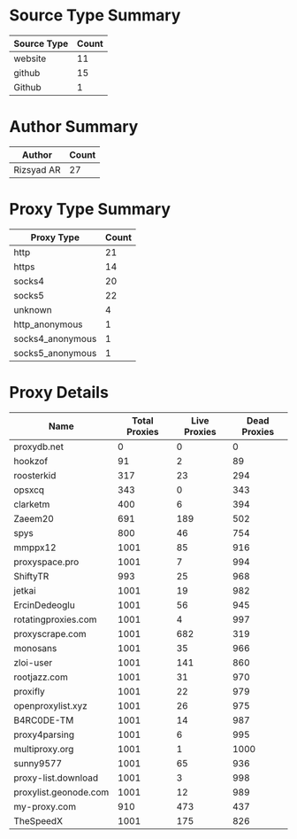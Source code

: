 # Source Type Summary

| Source Type | Count |
|-------------|-------|
| website | 11 |
| github | 15 |
| Github | 1 |


# Author Summary

| Author | Count |
|--------|-------|
| Rizsyad AR | 27 |


# Proxy Type Summary

| Proxy Type | Count |
|------------|-------|
| http | 21 |
| https | 14 |
| socks4 | 20 |
| socks5 | 22 |
| unknown | 4 |
| http_anonymous | 1 |
| socks4_anonymous | 1 |
| socks5_anonymous | 1 |


# Proxy Details

| Name | Total Proxies | Live Proxies | Dead Proxies |
|------|---------------|--------------|---------------|
| proxydb.net | 0 | 0 | 0 |
| hookzof | 91 | 2 | 89 |
| roosterkid | 317 | 23 | 294 |
| opsxcq | 343 | 0 | 343 |
| clarketm | 400 | 6 | 394 |
| Zaeem20 | 691 | 189 | 502 |
| spys | 800 | 46 | 754 |
| mmppx12 | 1001 | 85 | 916 |
| proxyspace.pro | 1001 | 7 | 994 |
| ShiftyTR | 993 | 25 | 968 |
| jetkai | 1001 | 19 | 982 |
| ErcinDedeoglu | 1001 | 56 | 945 |
| rotatingproxies.com | 1001 | 4 | 997 |
| proxyscrape.com | 1001 | 682 | 319 |
| monosans | 1001 | 35 | 966 |
| zloi-user | 1001 | 141 | 860 |
| rootjazz.com | 1001 | 31 | 970 |
| proxifly | 1001 | 22 | 979 |
| openproxylist.xyz | 1001 | 26 | 975 |
| B4RC0DE-TM | 1001 | 14 | 987 |
| proxy4parsing | 1001 | 6 | 995 |
| multiproxy.org | 1001 | 1 | 1000 |
| sunny9577 | 1001 | 65 | 936 |
| proxy-list.download | 1001 | 3 | 998 |
| proxylist.geonode.com | 1001 | 12 | 989 |
| my-proxy.com | 910 | 473 | 437 |
| TheSpeedX | 1001 | 175 | 826 |
